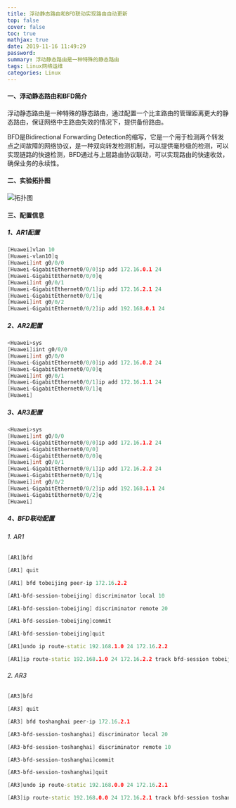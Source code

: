 ```yaml
---
title: 浮动静态路由和BFD联动实现路由自动更新
top: false
cover: false
toc: true
mathjax: true
date: 2019-11-16 11:49:29
password:
summary: 浮动静态路由是一种特殊的静态路由
tags: Linux网络运维
categories: Linux
---
```


#### 一、浮动静态路由和BFD简介

浮动静态路由是一种特殊的静态路由，通过配置一个比主路由的管理距离更大的静态路由，保证网络中主路由失效的情况下，提供备份路由。

BFD是Bidirectional Forwarding Detection的缩写，它是一个用于检测两个转发点之间故障的网络协议，是一种双向转发检测机制，可以提供毫秒级的检测，可以实现链路的快速检测，BFD通过与上层路由协议联动，可以实现路由的快速收敛，确保业务的永续性。

#### 二、实验拓扑图 

![拓扑图](tuoputu.png)

#### 三、配置信息

##### 1、AR1配置

```cpp
[Huawei]vlan 10
[Huawei-vlan10]q
[Huawei]int g0/0/0
[Huawei-GigabitEthernet0/0/0]ip add 172.16.0.1 24
[Huawei-GigabitEthernet0/0/0]q
[Huawei]int g0/0/1
[Huawei-GigabitEthernet0/0/1]ip add 172.16.2.1 24
[Huawei-GigabitEthernet0/0/1]q
[Huawei]int g0/0/2
[Huawei-GigabitEthernet0/0/2]ip add 192.168.0.1 24
```

##### 2、AR2配置

```cpp
<Huawei>sys
[Huawei]iint g0/0/0
[Huawei]int g0/0/0
[Huawei-GigabitEthernet0/0/0]ip add 172.16.0.2 24
[Huawei-GigabitEthernet0/0/0]q
[Huawei]int g0/0/1
[Huawei-GigabitEthernet0/0/1]ip add 172.16.1.1 24
[Huawei-GigabitEthernet0/0/1]q
[Huawei]
```

##### 3、AR3配置

```cpp
<Huawei>sys
[Huawei]int g0/0/0
[Huawei-GigabitEthernet0/0/0]ip add 172.16.1.2 24
[Huawei-GigabitEthernet0/0/0]
[Huawei-GigabitEthernet0/0/0]q
[Huawei]int g0/0/1
[Huawei-GigabitEthernet0/0/1]ip add 172.16.2.2 24
[Huawei-GigabitEthernet0/0/1]q
[Huawei]int g0/0/2
[Huawei-GigabitEthernet0/0/2]ip add 192.168.1.1 24
[Huawei-GigabitEthernet0/0/2]q
[Huawei]
```

##### 4、BFD联动配置

###### 1. AR1

```cpp
[AR1]bfd

[AR1] quit

[AR1] bfd tobeijing peer-ip 172.16.2.2

[AR1-bfd-session-tobeijing] discriminator local 10

[AR1-bfd-session-tobeijing] discriminator remote 20

[AR1-bfd-session-tobeijing]commit

[AR1-bfd-session-tobeijing]quit

[AR1]undo ip route-static 192.168.1.0 24 172.16.2.2

[AR1]ip route-static 192.168.1.0 24 172.16.2.2 track bfd-session tobeijing
```

###### 2. AR3

```cpp
[AR3]bfd

[AR3] quit

[AR3] bfd toshanghai peer-ip 172.16.2.1

[AR3-bfd-session-toshanghai] discriminator local 20

[AR3-bfd-session-toshanghai] discriminator remote 10

[AR3-bfd-session-toshanghai]commit

[AR3-bfd-session-toshanghai]quit

[AR3]undo ip route-static 192.168.0.0 24 172.16.2.1

[AR3]ip route-static 192.168.0.0 24 172.16.2.1 track bfd-session toshanghai
```

